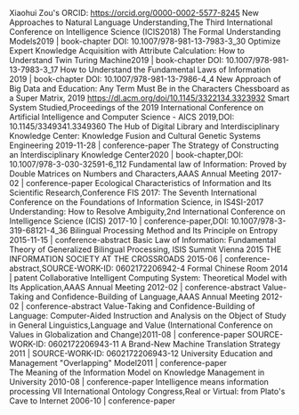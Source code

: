 Xiaohui Zou's ORCID: https://orcid.org/0000-0002-5577-8245 
New Approaches to Natural Language Understanding,The Third International Conference on Intelligence Science (ICIS2018) 
The Formal Understanding Models2019 | book-chapter DOI: 10.1007/978-981-13-7983-3_30 
Optimize Expert Knowledge Acquisition with Attribute Calculation: How to Understand Twin Turing Machine2019 | book-chapter DOI: 10.1007/978-981-13-7983-3_17 
How to Understand the Fundamental Laws of Information 2019 | book-chapter DOI: 10.1007/978-981-13-7986-4_4 
New Approach of Big Data and Education: Any Term Must Be in the Characters Chessboard as a Super Matrix, 2019 https://dl.acm.org/doi/10.1145/3322134.3323932 
Smart System Studied,Proceedings of the 2019 International Conference on Artificial Intelligence and Computer Science - AICS 2019,DOI: 10.1145/3349341.3349360 
The Hub of Digital Library and Interdisciplinary Knowledge Center: Knowledge Fusion and Cultural Genetic Systems Engineering 2019-11-28 | conference-paper 
The Strategy of Constructing an Interdisciplinary Knowledge Center2020 | book-chapter,DOI: 10.1007/978-3-030-32591-6_112 
Fundamental law of Information: Proved by Double Matrices on Numbers and Characters,AAAS Annual Meeting 2017-02 | conference-paper 
Ecological Characteristics of Information and Its Scientific Research,Conference FIS 2017: The Seventh International Conference on the Foundations of Information Science, in IS4SI-2017 
Understanding: How to Resolve Ambiguity,2nd International Conference on Intelligence Science (ICIS) 2017-10 | conference-paper,DOI: 10.1007/978-3-319-68121-4\_36 
Bilingual Processing Method and Its Principle on Entropy 2015-11-15 | conference-abstract 
Basic Law of Information: Fundamental Theory of Generalized Bilingual Processing, ISIS Summit Vienna 2015 THE INFORMATION SOCIETY AT THE CROSSROADS 2015-06 | conference-abstract,SOURCE-WORK-ID: 0602172206942-4 
Formal Chinese Room 2014 | patent 
Collaborative Intelligent Computing System: Theoretical Model with Its Application,AAAS Annual Meeting 2012-02 | conference-abstract 
Value-Taking and Confidence-Building of Language,AAAS Annual Meeting 2012-02 | conference-abstract 
Value-Taking and Confidence-Building of Language: Computer-Aided Instruction and Analysis on the Object of Study in General Linguistics,Language and Value (International Conference on Values in Globalization and Change)2011-08 | conference-paper SOURCE-WORK-ID: 0602172206943-11 
A Brand-New Machine Translation Strategy 2011 | SOURCE-WORK-ID: 0602172206943-12 
University Education and Management "Overlapping" Model2011 | conference-paper  
The Meaning of the Information Model on Knowledge Management in University 2010-08 | conference-paper 
Intelligence means information processing VII International Ontology Congress,Real or Virtual: from Plato's Cave to Internet 2006-10 | conference-paper 
